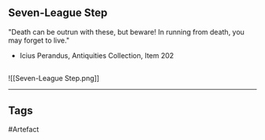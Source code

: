 ## Seven-League Step
"Death can be outrun with these, but beware!
In running from death, you may forget to live."
- Icius Perandus, Antiquities Collection, Item 202
## 
![[Seven-League Step.png]]

---
## Tags
#Artefact